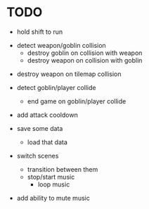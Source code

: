 # TODO

- hold shift to run

+ detect weapon/goblin collision
	+ destroy goblin on collision with weapon
	+ destroy weapon on collision with goblin
- destroy weapon on tilemap collision
- detect goblin/player collide
	- end game on goblin/player collide

- add attack cooldown
- save some data
	- load that data
- switch scenes
	- transition between them
	- stop/start music
		- loop music
- add ability to mute music
